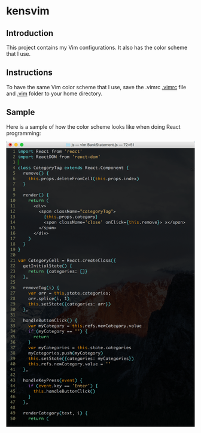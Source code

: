 kensvim
====

## Introduction

This project contains my Vim configurations. It also has the color scheme that I use.

## Instructions

To have the same Vim color scheme that I use, save the .vimrc [.vimrc](https://github.com/tmnt-raphael/kensvim/blob/master/.vimrc) file and [.vim](https://github.com/tmnt-raphael/kensvim/tree/master/.vim) folder to your home directory.

## Sample

Here is a sample of how the color scheme looks like when doing React programming:

![Alt text](/sample.png?raw=true "Sample of how the color scheme looks like when doing React programming.")
